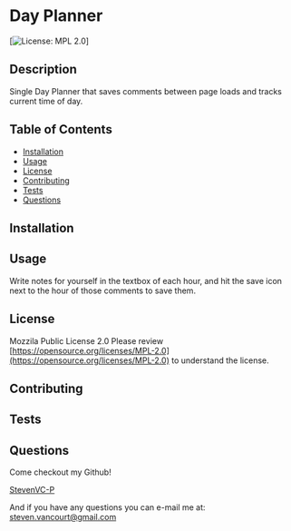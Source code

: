 
# Day Planner

[![License: MPL 2.0](https://img.shields.io/badge/License-MPL%202.0-brightgreen.svg)]

## Description
Single Day Planner that saves comments between page loads and tracks current time of day.

##  Table of Contents

* [Installation](#Installation)
* [Usage](#Usage)
* [License](#License)
* [Contributing](#Contributing)
* [Tests](#Tests)
* [Questions](#Questions)

## Installation


## Usage
Write notes for yourself in the textbox of each hour, and hit the save icon next to the hour of those comments to save them.

## License
Mozzila Public License 2.0
Please review [https://opensource.org/licenses/MPL-2.0](https://opensource.org/licenses/MPL-2.0) to understand the license.

## Contributing


## Tests


## Questions
Come checkout my Github!

[StevenVC-P](https://www.github/StevenVC-P)

And if you have any questions you can e-mail me at:
[steven.vancourt@gmail.com](steven.vancourt@gmail.com)